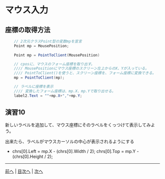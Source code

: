 # マウス入力

## 座標の取得方法
```cs
    // 2次元クラスPoint型の変数mpを宣言
    Point mp = MousePosition;
    
    Point mp = PointToClient(MousePosition)

    // cposに、マウスのフォーム座標を取り出す。
    //// MousePositionにマウス座標のスクリーン左上からのX、Yが入っている。
    //// PointToClient()を使うと、スクリーン座標を、フォーム座標に変換できる。
    mp = PointToClient(mp);

    // ラベルに座標を表示
    //// 変換したフォーム座標は、mp.X、mp.Yで取り出せる。
    label2.Text = ""+mp.X+","+mp.Y;
```

## 演習10
新しいラベルを追加して、マウス座標にそのラベルをくっつけて表示してみよう。

出来たら、ラベルがマウスカーソルの中心が表示されるようにする
 - chrs[0].Left = mp.X - (chrs[0].Width / 2);
   chrs[0].Top = mp.Y - (chrs[0].Height / 2);
---

[前へ](09.md) | [目次へ](README.md#%E7%9B%AE%E6%AC%A1) | [次へ](11.md)
